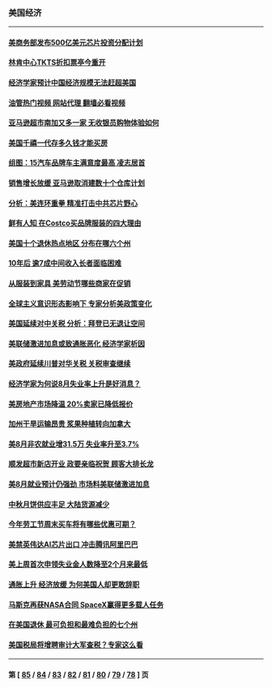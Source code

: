 ### 美国经济
---
#### [美商务部发布500亿美元芯片投资分配计划](../../pages/ncid1078158/n13818517.md?09070045) 
#### [林肯中心TKTS折扣票亭今重开](../../pages/ncid1078158/n13818232.md?09070045) 
#### [经济学家预计中国经济规模无法赶超美国](../../pages/ncid1078158/n13817987.md?09070045) 
#### [油管热门视频 网站代理 翻墙必看视频](http://209.222.30.114:81/youtube.html?09070045)
#### [亚马逊超市南加又多一家 无收银员购物体验如何](../../pages/ncid1078158/n13818176.md?09070045) 
#### [美国千禧一代存多久钱才能买房](../../pages/ncid1078158/n13818064.md?09070045) 
#### [组图：15汽车品牌车主满意度最高 凌志居首](../../pages/ncid1078158/n13812566.md?09070045) 
#### [销售增长放缓 亚马逊取消建数十个仓库计划](../../pages/ncid1078158/n13817312.md?09070045) 
#### [分析：美连环重拳 精准打击中共芯片野心](../../pages/ncid1078158/n13817007.md?09070045) 
#### [鲜有人知 在Costco买品牌服装的四大理由](../../pages/ncid1078158/n13810339.md?09070045) 
#### [美国十个退休热点地区 分布在哪六个州](../../pages/ncid1078158/n13814248.md?09070045) 
#### [10年后 逾7成中间收入长者面临困难](../../pages/ncid1078158/n13816994.md?09070045) 
#### [从服装到家具 美劳动节哪些商家在促销](../../pages/ncid1078158/n13816472.md?09070045) 
#### [全球主义意识形态影响下 专家分析美政策变化](../../pages/ncid1078158/n13816547.md?09070045) 
#### [美国延续对中关税 分析：拜登已无退让空间](../../pages/ncid1078158/n13816637.md?09070045) 
#### [美联储激进加息或致通胀恶化 经济学家析因](../../pages/ncid1078158/n13816494.md?09070045) 
#### [美政府延续川普对华关税 关税审查继续](../../pages/ncid1078158/n13816548.md?09070045) 
#### [经济学家为何说8月失业率上升是好消息？](../../pages/ncid1078158/n13816475.md?09070045) 
#### [美房地产市场降温 20%卖家已降低报价](../../pages/ncid1078158/n13816469.md?09070045) 
#### [加州干旱运输昂贵 浆果种植转向加拿大](../../pages/ncid1078158/n13816419.md?09070045) 
#### [美8月非农就业增31.5万 失业率升至3.7%](../../pages/ncid1078158/n13816299.md?09070045) 
#### [顺发超市新店开业 政要亲临祝贺 顾客大排长龙](../../pages/ncid1078158/n13815928.md?09070045) 
#### [美8月就业预计仍强劲 市场料美联储激进加息](../../pages/ncid1078158/n13815752.md?09070045) 
#### [中秋月饼供应丰足 大陆货源减少](../../pages/ncid1078158/n13815795.md?09070045) 
#### [今年劳工节周末买车将有哪些优惠可期？](../../pages/ncid1078158/n13815745.md?09070045) 
#### [美禁英伟达AI芯片出口 冲击腾讯阿里巴巴](../../pages/ncid1078158/n13815585.md?09070045) 
#### [美上周首次申领失业金人数降至2个月来最低](../../pages/ncid1078158/n13815569.md?09070045) 
#### [通胀上升 经济放缓 为何美国人却更敢辞职](../../pages/ncid1078158/n13815533.md?09070045) 
#### [马斯克再获NASA合同 SpaceX赢得更多载人任务](../../pages/ncid1078158/n13815408.md?09070045) 
#### [在美国退休 最可负担和最难负担的七个州](../../pages/ncid1078158/n13814782.md?09070045) 
#### [美国税局将增聘审计大军查税？专家这么看](../../pages/ncid1078158/n13815013.md?09070045) 

---
#### 第 [ [85](./85.md?09070045) / [84](./84.md?09070045) / [83](./83.md?09070045) / [82](./82.md?09070045) / [81](./81.md?09070045) / [80](./80.md?09070045) / [79](./79.md?09070045) / [78](./78.md?09070045) ] 页
